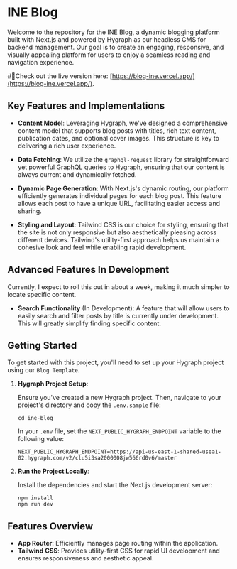 # INE Blog

Welcome to the repository for the INE Blog, a dynamic blogging platform built with Next.js and powered by Hygraph as our headless CMS for backend management. Our goal is to create an engaging, responsive, and visually appealing platform for users to enjoy a seamless reading and navigation experience.

#📱Check out the live version here: [https://blog-ine.vercel.app/](https://blog-ine.vercel.app/).

## Key Features and Implementations

- **Content Model**: Leveraging Hygraph, we've designed a comprehensive content model that supports blog posts with titles, rich text content, publication dates, and optional cover images. This structure is key to delivering a rich user experience.

- **Data Fetching**: We utilize the `graphql-request` library for straightforward yet powerful GraphQL queries to Hygraph, ensuring that our content is always current and dynamically fetched.

- **Dynamic Page Generation**: With Next.js's dynamic routing, our platform efficiently generates individual pages for each blog post. This feature allows each post to have a unique URL, facilitating easier access and sharing.

- **Styling and Layout**: Tailwind CSS is our choice for styling, ensuring that the site is not only responsive but also aesthetically pleasing across different devices. Tailwind's utility-first approach helps us maintain a cohesive look and feel while enabling rapid development.

## Advanced Features In Development
Currently, I expect to roll this out in about a week, making it much simpler to locate specific content.
- **Search Functionality** (In Development): A feature that will allow users to easily search and filter posts by title is currently under development. This will greatly simplify finding specific content.


## Getting Started

To get started with this project, you'll need to set up your Hygraph project using our `Blog Template`.

1. **Hygraph Project Setup**:

   Ensure you've created a new Hygraph project. Then, navigate to your project's directory and copy the `.env.sample` file:

    ```shell
    cd ine-blog
    ```

    In your `.env` file, set the `NEXT_PUBLIC_HYGRAPH_ENDPOINT` variable to the following value:

    ```env
    NEXT_PUBLIC_HYGRAPH_ENDPOINT=https://api-us-east-1-shared-usea1-02.hygraph.com/v2/clu5i3sa2000008jw566rd0v6/master
    ```

2. **Run the Project Locally**:

   Install the dependencies and start the Next.js development server:

    ```shell
    npm install
    npm run dev
    ```

## Features Overview

- **App Router**: Efficiently manages page routing within the application.
- **Tailwind CSS**: Provides utility-first CSS for rapid UI development and ensures responsiveness and aesthetic appeal.

